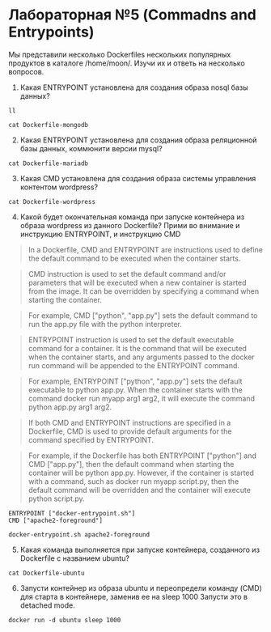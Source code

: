 # Лабораторная №5 (Commadns and Entrypoints)

Мы представили несколько Dockerfiles нескольких популярных продуктов в каталоге /home/moon/.
Изучи их и ответь на несколько вопросов.

1. Какая ENTRYPOINT установлена для создания образа nosql базы данных?

```shell
ll
```

```shell
cat Dockerfile-mongodb
```

2. Какая ENTRYPOINT установлена для создания образа реляционной базы данных, коммюнити версии mysql?

```shell
cat Dockerfile-mariadb
```

3. Какая CMD установлена для создания образа системы управления контентом wordpress?

```shell
cat Dockerfile-wordpress
```

4. Какой будет окончательная команда при запуске контейнера из образа wordpress из данного Dockerfile? Прими во внимание
   и инструкцию ENTRYPOINT, и инструкцию CMD

> In a Dockerfile, CMD and ENTRYPOINT are instructions used to define the default command to be executed when the
> container starts.

> CMD instruction is used to set the default command and/or parameters that will be executed when a new container is
> started from the image. It can be overridden by specifying a command when starting the container.

> For example, CMD ["python", "app.py"] sets the default command to run the app.py file with the python interpreter.

> ENTRYPOINT instruction is used to set the default executable command for a container. It is the command that will be
> executed when the container starts, and any arguments passed to the docker run command will be appended to the
> ENTRYPOINT command.

> For example, ENTRYPOINT ["python", "app.py"] sets the default executable to python app.py. When the container starts
> with the command docker run myapp arg1 arg2, it will execute the command python app.py arg1 arg2.

> If both CMD and ENTRYPOINT instructions are specified in a Dockerfile, CMD is used to provide default arguments for
> the
> command specified by ENTRYPOINT.

> For example, if the Dockerfile has both ENTRYPOINT ["python"] and CMD ["app.py"], then the default command when
> starting
> the container will be python app.py. However, if the container is started with a command, such as docker run myapp
> script.py, then the default command will be overridden and the container will execute python script.py.

```
ENTRYPOINT ["docker-entrypoint.sh"]
CMD ["apache2-foreground"]
```

```
docker-entrypoint.sh apache2-foreground
```

5. Какая команда выполняется при запуске контейнера, созданного из Dockerfile с названием ubuntu?

```shell
cat Dockerfile-ubuntu
```

6. Запусти контейнер из образа ubuntu и переопредели команду (CMD) для старта в контейнере, заменив ее на sleep 1000
   Запусти это в detached mode.

```docker
docker run -d ubuntu sleep 1000
```





